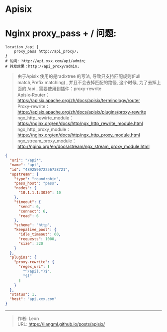# Apisix


# Nginx proxy_pass + / 问题:

```shell
location /api {
	proxy_pass http://api_proxy/;
}
# 访问: http://api.xxx.com/api/admin;
# 转发效果：http://api_proxy/admin;
```

> 由于Apisix 使用的是radixtree 的写法, 导致只支持匹配规则(Full match,Prefix matching) , 并且不会去掉匹配的路径, 这个时候,
> 为了去掉上面的 /api , 需要使用到插件：proxy-rewrite<br>
> Apisix-Router：https://apisix.apache.org/zh/docs/apisix/terminology/router<br>
> Proxy-rewrite：https://apisix.apache.org/zh/docs/apisix/plugins/proxy-rewrite<br>
> ngx_http_rewirte_module：https://nginx.org/en/docs/http/ngx_http_rewrite_module.html<br>
> ngx_http_proxy_module：https://nginx.org/en/docs/http/ngx_http_proxy_module.html<br>
> ngx_stream_proxy_module：http://nginx.org/en/docs/stream/ngx_stream_proxy_module.html

```json
{
  "uri": "/api*",
  "name": "api",
  "id": "489259072256738721",
  "upstream": {
    "type": "roundrobin",
    "pass_host": "pass",
    "nodes": {
      "10.1.1.1:3030": 10
    },
    "timeout": {
      "send": 6,
      "connect": 6,
      "read": 6
    },
    "scheme": "http",
    "keepalive_pool": {
      "idle_timeout": 60,
      "requests": 1000,
      "size": 320
    }
  },
  "plugins": {
    "proxy-rewrite": {
      "regex_uri": [
        "^/api(.*)$",
        "$1"
      ]
    }
  },
  "status": 1,
  "host": "api.xxx.com"
}
```

---

> 作者: Leon  
> URL: https://liangml.github.io/posts/apisix/  

